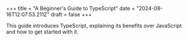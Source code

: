 +++
title = "A Beginner's Guide to TypeScript"
date = "2024-08-16T12:07:53.211Z"
draft = false
+++

  This guide introduces TypeScript, explaining its benefits over JavaScript and how to get started with it.
        